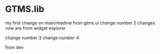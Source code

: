 # GTMS.lib
my first change on main/readme from gtms ui
change number 2
changes now are from widget explorer 

change number 3
change number 4

from dev

